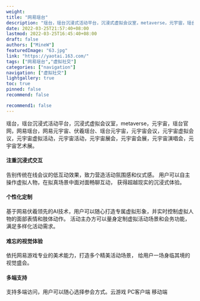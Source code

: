 ```yaml
---
weight: 
title: "网易瑶台"
description: "瑶台，瑶台沉浸式活动平台，沉浸式虚拟会议室，metaverse，元宇宙，瑶台官网，网易瑶台，网易元宇宙、伏羲瑶台、瑶台元宇宙，元宇宙会议，元宇宙虚拟会议，元宇宙虚拟活动，元宇宙活动，元宇宙展会，元宇宙会展，元宇宙演唱会，元宇宙艺术展。"
date: 2022-03-25T21:57:40+08:00
lastmod: 2022-03-25T16:45:40+08:00
draft: false
authors: ["MineW"]
featuredImage: "63.jpg"
link: "https://yaotai.163.com/"
tags: ["网易瑶台","虚拟社交"]
categories: ["navigation"]
navigation: ["虚拟社交"]
lightgallery: true
toc: true
pinned: false
recommend: false

recommend1: false
---
```

瑶台，瑶台沉浸式活动平台，沉浸式虚拟会议室，metaverse，元宇宙，瑶台官网，网易瑶台，网易元宇宙、伏羲瑶台、瑶台元宇宙，元宇宙会议，元宇宙虚拟会议，元宇宙虚拟活动，元宇宙活动，元宇宙展会，元宇宙会展，元宇宙演唱会，元宇宙艺术展。
#### 注重沉浸式交互
告别传统在线会议的低互动效果，致力营造活动氛围感和仪式感。
用户可以自主操作虚拟人物，在拟真场景中面对面畅聊互动， 获得超越现实的沉浸式体验。
#### 个性化定制
基于网易伏羲领先的AI技术，用户可以随心打造专属虚拟形象，并实时控制虚拟人物的面部表情和肢体动作。
活动主办方可以量身定制虚拟活动场景和会务功能，满足多样化活动需求。
#### 难忘的视觉体验
依托网易游戏专业的美术能力，打造多个精美活动场景， 给用户一场身临其境的视觉盛会。
#### 多端支持
支持多端访问，用户可以随心选择参会方式。云游戏 PC客户端 移动端